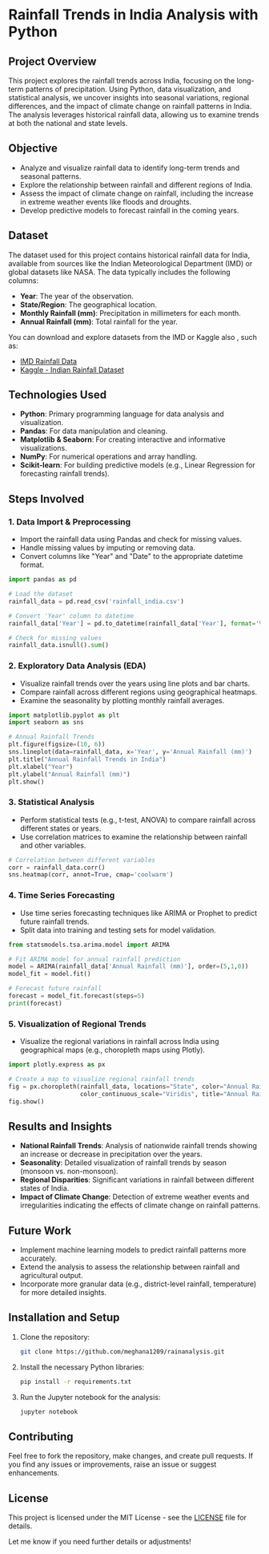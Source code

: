 
# Rainfall Trends in India Analysis with Python

## Project Overview
This project explores the rainfall trends across India, focusing on the long-term patterns of precipitation. Using Python, data visualization, and statistical analysis, we uncover insights into seasonal variations, regional differences, and the impact of climate change on rainfall patterns in India. The analysis leverages historical rainfall data, allowing us to examine trends at both the national and state levels.

## Objective
- Analyze and visualize rainfall data to identify long-term trends and seasonal patterns.
- Explore the relationship between rainfall and different regions of India.
- Assess the impact of climate change on rainfall, including the increase in extreme weather events like floods and droughts.
- Develop predictive models to forecast rainfall in the coming years.

## Dataset
The dataset used for this project contains historical rainfall data for India, available from sources like the Indian Meteorological Department (IMD) or global datasets like NASA. The data typically includes the following columns:
- **Year**: The year of the observation.
- **State/Region**: The geographical location.
- **Monthly Rainfall (mm)**: Precipitation in millimeters for each month.
- **Annual Rainfall (mm)**: Total rainfall for the year.

You can download and explore datasets from the IMD or Kaggle also , such as:
- [IMD Rainfall Data](https://mausam.imd.gov.in/)
- [Kaggle - Indian Rainfall Dataset](https://www.kaggle.com/)

## Technologies Used
- **Python**: Primary programming language for data analysis and visualization.
- **Pandas**: For data manipulation and cleaning.
- **Matplotlib & Seaborn**: For creating interactive and informative visualizations.
- **NumPy**: For numerical operations and array handling.
- **Scikit-learn**: For building predictive models (e.g., Linear Regression for forecasting rainfall trends).

## Steps Involved

### 1. Data Import & Preprocessing
- Import the rainfall data using Pandas and check for missing values.
- Handle missing values by imputing or removing data.
- Convert columns like "Year" and "Date" to the appropriate datetime format.

```python
import pandas as pd

# Load the dataset
rainfall_data = pd.read_csv('rainfall_india.csv')

# Convert 'Year' column to datetime
rainfall_data['Year'] = pd.to_datetime(rainfall_data['Year'], format='%Y')

# Check for missing values
rainfall_data.isnull().sum()
```

### 2. Exploratory Data Analysis (EDA)
- Visualize rainfall trends over the years using line plots and bar charts.
- Compare rainfall across different regions using geographical heatmaps.
- Examine the seasonality by plotting monthly rainfall averages.

```python
import matplotlib.pyplot as plt
import seaborn as sns

# Annual Rainfall Trends
plt.figure(figsize=(10, 6))
sns.lineplot(data=rainfall_data, x='Year', y='Annual Rainfall (mm)')
plt.title("Annual Rainfall Trends in India")
plt.xlabel("Year")
plt.ylabel("Annual Rainfall (mm)")
plt.show()
```

### 3. Statistical Analysis
- Perform statistical tests (e.g., t-test, ANOVA) to compare rainfall across different states or years.
- Use correlation matrices to examine the relationship between rainfall and other variables.

```python
# Correlation between different variables
corr = rainfall_data.corr()
sns.heatmap(corr, annot=True, cmap='coolwarm')
```

### 4. Time Series Forecasting
- Use time series forecasting techniques like ARIMA or Prophet to predict future rainfall trends.
- Split data into training and testing sets for model validation.

```python
from statsmodels.tsa.arima.model import ARIMA

# Fit ARIMA model for annual rainfall prediction
model = ARIMA(rainfall_data['Annual Rainfall (mm)'], order=(5,1,0))
model_fit = model.fit()

# Forecast future rainfall
forecast = model_fit.forecast(steps=5)
print(forecast)
```

### 5. Visualization of Regional Trends
- Visualize the regional variations in rainfall across India using geographical maps (e.g., choropleth maps using Plotly).
  
```python
import plotly.express as px

# Create a map to visualize regional rainfall trends
fig = px.choropleth(rainfall_data, locations="State", color="Annual Rainfall (mm)",
                    color_continuous_scale="Viridis", title="Annual Rainfall in India by State")
fig.show()
```

## Results and Insights
- **National Rainfall Trends**: Analysis of nationwide rainfall trends showing an increase or decrease in precipitation over the years.
- **Seasonality**: Detailed visualization of rainfall trends by season (monsoon vs. non-monsoon).
- **Regional Disparities**: Significant variations in rainfall between different states of India.
- **Impact of Climate Change**: Detection of extreme weather events and irregularities indicating the effects of climate change on rainfall patterns.

## Future Work
- Implement machine learning models to predict rainfall patterns more accurately.
- Extend the analysis to assess the relationship between rainfall and agricultural output.
- Incorporate more granular data (e.g., district-level rainfall, temperature) for more detailed insights.

## Installation and Setup

1. Clone the repository:
   ```bash
   git clone https://github.com/meghana1209/rainanalysis.git
   ```
   
2. Install the necessary Python libraries:
   ```bash
   pip install -r requirements.txt
   ```

3. Run the Jupyter notebook for the analysis:
   ```bash
   jupyter notebook
   ```

## Contributing
Feel free to fork the repository, make changes, and create pull requests. If you find any issues or improvements, raise an issue or suggest enhancements.

## License
This project is licensed under the MIT License - see the [LICENSE](LICENSE) file for details.

Let me know if you need further details or adjustments!
